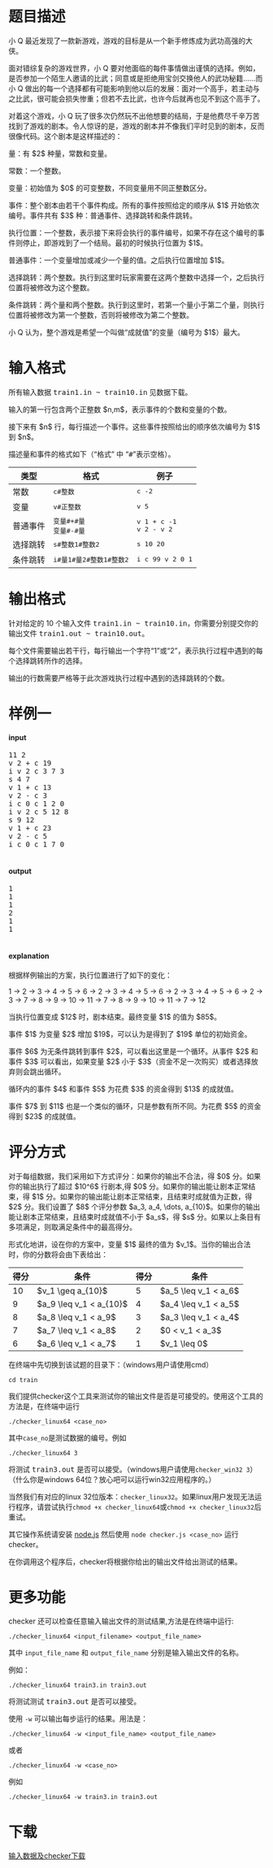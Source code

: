 # 题目描述

<p>小 Q 最近发现了一款新游戏，游戏的目标是从一个新手修炼成为武功高强的大侠。</p>
<p>面对错综复杂的游戏世界，小 Q 要对他面临的每件事情做出谨慎的选择。例如，是否参加一个陌生人邀请的比武；同意或是拒绝用宝剑交换他人的武功秘籍……而小 Q 做出的每一个选择都有可能影响到他以后的发展：面对一个高手，若主动与之比武，很可能会损失惨重；但若不去比武，也许今后就再也见不到这个高手了。</p>
<p>对着这个游戏，小 Q 玩了很多次仍然玩不出他想要的结局，于是他费尽千辛万苦找到了游戏的剧本。令人惊讶的是，游戏的剧本并不像我们平时见到的剧本，反而很像代码。这个剧本是这样描述的：</p>
<p>量：有 $2$ 种量，常数和变量。</p>
<p>常数：一个整数。</p>
<p>变量：初始值为 $0$ 的可变整数，不同变量用不同正整数区分。</p>
<p>事件：整个剧本由若干个事件构成。所有的事件按照给定的顺序从 $1$ 开始依次编号。事件共有 $3$ 种：普通事件、选择跳转和条件跳转。</p>
<p>执行位置：一个整数，表示接下来将会执行的事件编号，如果不存在这个编号的事件则停止，即游戏到了一个结局。最初的时候执行位置为 $1$。</p>
<p>普通事件：一个变量增加或减少一个量的值。之后执行位置增加 $1$。</p>
<p>选择跳转：两个整数。执行到这里时玩家需要在这两个整数中选择一个，之后执行位置将被修改为这个整数。</p>
<p>条件跳转：两个量和两个整数。执行到这里时，若第一个量小于第二个量，则执行位置将被修改为第一个整数，否则将被修改为第二个整数。</p>
<p>小 Q 认为，整个游戏是希望一个叫做“成就值”的变量（编号为 $1$）最大。</p>

# 输入格式


<p>所有输入数据 <samp>train1.in ~ train10.in</samp> 见数据下载。</p>
<p>输入的第一行包含两个正整数 $n,m$，表示事件的个数和变量的个数。</p>
<p>接下来有 $n$ 行，每行描述一个事件。这些事件按照给出的顺序依次编号为 $1$ 到 $n$。</p>
<p>描述量和事件的格式如下（“格式” 中 “<samp>#</samp>”表示空格）。</p>
<div class="table-responsive">
<table class="table table-bordered table-text-center table-vertical-middle"><thead><tr><th>类型</th><th>格式</th><th>例子</th></tr></thead><tbody><tr><td>常数</td><td><samp>c#整数</samp></td><td><samp>c -2</samp></td></tr><tr><td>变量</td><td><samp>v#正整数</samp></td><td><samp>v 5</samp></td></tr><tr><td>普通事件</td><td><div><samp>变量#+#量</samp></div><div><samp>变量#-#量</samp></div></td><td><div><samp>v 1 + c -1</samp></div><div><samp>v 2 - v 2</samp></div></td></tr><tr><td>选择跳转</td><td><samp>s#整数1#整数2</samp></td><td><samp>s 10 20</samp></td></tr><tr><td>条件跳转</td><td><samp>i#量1#量2#整数1#整数2</samp></td><td><samp>i c 99 v 2 0 1</samp></td></tr></tbody></table></div>


# 输出格式


<p>针对给定的 10 个输入文件 <samp>train1.in ~ train10.in</samp>，你需要分别提交你的输出文件 <samp>train1.out ~ train10.out</samp>。</p>
<p>每个文件需要输出若干行，每行输出一个字符“1”或“2”，表示执行过程中遇到的每个选择跳转所作的选择。</p>
<p>输出的行数需要严格等于此次游戏执行过程中遇到的选择跳转的个数。</p>

# 样例一


<h4>input</h4>
<pre>11 2
v 2 + c 19
i v 2 c 3 7 3
s 4 7
v 1 + c 13
v 2 - c 3
i c 0 c 1 2 0
i v 2 c 5 12 8
s 9 12
v 1 + c 23
v 2 - c 5
i c 0 c 1 7 0

</pre>

<h4>output</h4>
<pre>1
1
1
2
1
1

</pre>

<h4>explanation</h4>
<p>根据样例输出的方案，执行位置进行了如下的变化：</p>
<p>1 → 2 → 3 → 4 → 5 → 6 → 2 → 3 → 4 → 5 → 6 → 2 → 3 → 4 → 5 → 6 → 2 → 3 → 7 → 8 → 9 → 10 → 11 → 7 → 8 → 9 → 10 → 11 → 7 → 12</p>
<p>当执行位置变成 $12$ 时，剧本结束。最终变量 $1$ 的值为 $85$。</p>
<p>事件 $1$ 为变量 $2$ 增加 $19$，可以认为是得到了 $19$ 单位的初始资金。</p>
<p>事件 $6$ 为无条件跳转到事件 $2$，可以看出这里是一个循环。从事件 $2$ 和事件 $3$ 可以看出，如果变量 $2$ 小于 $3$（资金不足一次购买）或者选择放弃则会跳出循环。</p>
<p>循环内的事件 $4$ 和事件 $5$ 为花费 $3$ 的资金得到 $13$ 的成就值。</p>
<p>事件 $7$ 到 $11$ 也是一个类似的循环，只是参数有所不同。为花费 $5$ 的资金得到 $23$ 的成就值。</p>

# 评分方式


<p>对于每组数据，我们采用如下方式评分：如果你的输出不合法，得 $0$ 分。如果你的输出执行了超过 $10^6$ 行剧本,得 $0$ 分。如果你的输出能让剧本正常结束，得 $1$ 分。如果你的输出能让剧本正常结束，且结束时成就值为正数，得 $2$ 分。我们设置了 $8$ 个评分参数 $a_3, a_4, \dots, a_{10}$。如果你的输出能让剧本正常结束，且结束时成就值不小于 $a_s$，得 $s$ 分。如果以上条目有多项满足，则取满足条件中的最高得分。</p>
<p>形式化地讲，设在你的方案中，变量 $1$ 最终的值为 $v_1$。当你的输出合法时，你的分数将会由下表给出：</p>
<div class="table-responsive">
<table class="table table-bordered table-text-center table-vertical-middle"><thead><tr><th>得分</th><th>条件</th><th>得分</th><th>条件</th></tr></thead><tbody><tr><td>10</td><td>$v_1 \geq a_{10}$</td><td>5</td><td>$a_5 \leq v_1 &lt; a_6$</td></tr><tr><td>9</td><td>$a_9 \leq v_1 &lt; a_{10}$</td><td>4</td><td>$a_4 \leq v_1 &lt; a_5$</td></tr><tr><td>8</td><td>$a_8 \leq v_1 &lt; a_9$</td><td>3</td><td>$a_3 \leq v_1 &lt; a_4$</td></tr><tr><td>7</td><td>$a_7 \leq v_1 &lt; a_8$</td><td>2</td><td>$0 &lt; v_1 &lt; a_3$</td></tr><tr><td>6</td><td>$a_6 \leq v_1 &lt; a_7$</td><td>1</td><td>$v_1 \leq 0$</td></tr></tbody></table></div>

<p>在终端中先切换到该试题的目录下：（windows用户请使用cmd）</p>
<p><code>cd train</code></p>
<p>我们提供checker这个工具来测试你的输出文件是否是可接受的。使用这个工具的方法是，在终端中运行</p>
<p><code>./checker_linux64 &lt;case_no&gt;</code></p>
<p>其中<code>case_no</code>是测试数据的编号。例如</p>
<p><code>./checker_linux64 3</code></p>
<p>将测试 <samp>train3.out</samp> 是否可以接受。（windows用户请使用<code>checker_win32 3</code>）（什么你是windows 64位？放心吧可以运行win32应用程序的。）</p>
<p>当然我们有对应的linux 32位版本：<code>checker_linux32</code>。如果linux用户发现无法运行程序，请尝试执行<code>chmod +x checker_linux64</code>或<code>chmod +x checker_linux32</code>后重试。</p>
<p>其它操作系统请安装 <a href="http://nodejs.org/download/">node.js</a> 然后使用 <code>node checker.js &lt;case_no&gt;</code> 运行checker。</p>
<p>在你调用这个程序后，checker将根据你给出的输出文件给出测试的结果。</p>

# 更多功能


<p>checker 还可以检查任意输入输出文件的测试结果,方法是在终端中运行:</p>
<p><code>./checker_linux64 &lt;input_filename&gt; &lt;output_file_name&gt;</code></p>
<p>其中 <code>input_file_name</code> 和 <code>output_file_name</code> 分别是输入输出文件的名称。</p>
<p>例如：</p>
<p><code>./checker_linux64 train3.in train3.out</code></p>
<p>将测试测试 <samp>train3.out</samp> 是否可以接受。</p>
<p>使用 <code>-w</code> 可以输出每步运行的结果。用法是：</p>
<p><code>./checker_linux64 -w &lt;input_file_name&gt; &lt;output_file_name&gt;</code></p>
<p>或者</p>
<p><code>./checker_linux64 -w &lt;case_no&gt;</code></p>
<p>例如</p>
<p><code>./checker_linux64 -w train3.in train3.out</code></p>

# 下载


<p><a href="/download.php?type=problem&amp;id=123">输入数据及checker下载</a></p>
